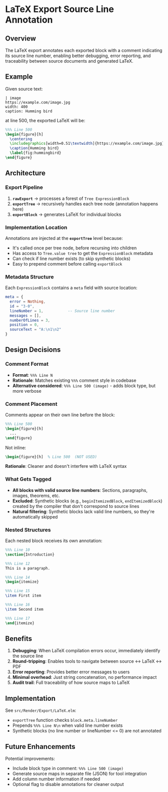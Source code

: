 # LaTeX Export Source Line Annotation

## Overview

The LaTeX export annotates each exported block with a comment indicating its source line number, enabling better debugging, error reporting, and traceability between source documents and generated LaTeX.

## Example

Given source text:
```
| image
https://example.com/image.jpg
width: 400
caption: Humming bird
```

at line 500, the exported LaTeX will be:

```latex
%%% Line 500
\begin{figure}[h]
  \centering
  \includegraphics[width=0.51\textwidth]{https://example.com/image.jpg}
  \caption{Humming bird}
  \label{fig:hummingbird}
\end{figure}
```

## Architecture

### Export Pipeline

1. **`rawExport`** → processes a forest of `Tree ExpressionBlock`
2. **`exportTree`** → recursively handles each tree node (annotation happens here)
3. **`exportBlock`** → generates LaTeX for individual blocks

### Implementation Location

Annotations are injected at the **`exportTree`** level because:
- It's called once per tree node, before recursing into children
- Has access to `Tree.value tree` to get the `ExpressionBlock` metadata
- Can check if line number exists (to skip synthetic blocks)
- Easy to prepend comment before calling `exportBlock`

### Metadata Structure

Each `ExpressionBlock` contains a `meta` field with source location:

```elm
meta = {
  error = Nothing,
  id = "3-0",
  lineNumber = 1,           -- Source line number
  messages = [],
  numberOfLines = 3,
  position = 0,
  sourceText = "A:\n1\n2"
}
```

## Design Decisions

### Comment Format

- **Format**: `%%% Line N`
- **Rationale**: Matches existing `%%%` comment style in codebase
- **Alternative considered**: `%%% Line 500 (image)` - adds block type, but more verbose

### Comment Placement

Comments appear on their own line before the block:
```latex
%%% Line 500
\begin{figure}[h]
  ...
\end{figure}
```

Not inline:
```latex
\begin{figure}[h]  % Line 500  (NOT USED)
```

**Rationale**: Cleaner and doesn't interfere with LaTeX syntax

### What Gets Tagged

- **All blocks with valid source line numbers**: Sections, paragraphs, images, theorems, etc.
- **Excluded**: Synthetic blocks (e.g., `beginItemizedBlock`, `endItemizedBlock`) created by the compiler that don't correspond to source lines
- **Natural filtering**: Synthetic blocks lack valid line numbers, so they're automatically skipped

### Nested Structures

Each nested block receives its own annotation:
```latex
%%% Line 10
\section{Introduction}

%%% Line 12
This is a paragraph.

%%% Line 14
\begin{itemize}

%%% Line 15
\item First item

%%% Line 16
\item Second item

%%% Line 17
\end{itemize}
```

## Benefits

1. **Debugging**: When LaTeX compilation errors occur, immediately identify the source line
2. **Round-tripping**: Enables tools to navigate between source ↔ LaTeX ↔ PDF
3. **Error reporting**: Provides better error messages to users
4. **Minimal overhead**: Just string concatenation, no performance impact
5. **Audit trail**: Full traceability of how source maps to LaTeX

## Implementation

See `src/Render/Export/LaTeX.elm`:
- `exportTree` function checks `block.meta.lineNumber`
- Prepends `%%% Line N\n` when valid line number exists
- Synthetic blocks (no line number or lineNumber <= 0) are not annotated

## Future Enhancements

Potential improvements:
- Include block type in comment: `%%% Line 500 (image)`
- Generate source maps in separate file (JSON) for tool integration
- Add column number information if needed
- Optional flag to disable annotations for cleaner output
